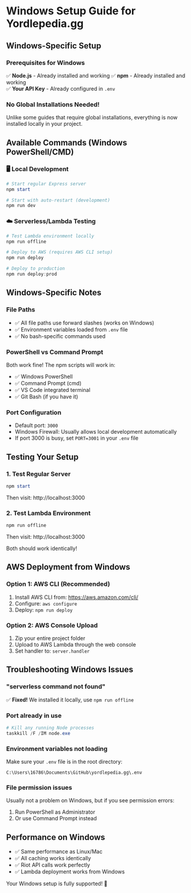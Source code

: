 # Windows Setup Guide for Yordlepedia.gg

## Windows-Specific Setup

### Prerequisites for Windows
✅ **Node.js** - Already installed and working
✅ **npm** - Already installed and working  
✅ **Your API Key** - Already configured in `.env`

### No Global Installations Needed!
Unlike some guides that require global installations, everything is now installed locally in your project.

## Available Commands (Windows PowerShell/CMD)

### 🖥️ Local Development
```powershell
# Start regular Express server
npm start

# Start with auto-restart (development)
npm run dev
```

### ☁️ Serverless/Lambda Testing
```powershell
# Test Lambda environment locally
npm run offline

# Deploy to AWS (requires AWS CLI setup)
npm run deploy

# Deploy to production
npm run deploy:prod
```

## Windows-Specific Notes

### File Paths
- ✅ All file paths use forward slashes (works on Windows)
- ✅ Environment variables loaded from `.env` file
- ✅ No bash-specific commands used

### PowerShell vs Command Prompt
Both work fine! The npm scripts will work in:
- ✅ Windows PowerShell
- ✅ Command Prompt (cmd)
- ✅ VS Code integrated terminal
- ✅ Git Bash (if you have it)

### Port Configuration
- Default port: `3000`
- Windows Firewall: Usually allows local development automatically
- If port 3000 is busy, set `PORT=3001` in your `.env` file

## Testing Your Setup

### 1. Test Regular Server
```powershell
npm start
```
Then visit: http://localhost:3000

### 2. Test Lambda Environment
```powershell
npm run offline
```
Then visit: http://localhost:3000

Both should work identically!

## AWS Deployment from Windows

### Option 1: AWS CLI (Recommended)
1. Install AWS CLI from: https://aws.amazon.com/cli/
2. Configure: `aws configure`
3. Deploy: `npm run deploy`

### Option 2: AWS Console Upload
1. Zip your entire project folder
2. Upload to AWS Lambda through the web console
3. Set handler to: `server.handler`

## Troubleshooting Windows Issues

### "serverless command not found"
✅ **Fixed!** We installed it locally, use `npm run offline`

### Port already in use
```powershell
# Kill any running Node processes
taskkill /F /IM node.exe
```

### Environment variables not loading
Make sure your `.env` file is in the root directory:
```
C:\Users\16786\Documents\GitHub\yordlepedia.gg\.env
```

### File permission issues
Usually not a problem on Windows, but if you see permission errors:
1. Run PowerShell as Administrator
2. Or use Command Prompt instead

## Performance on Windows
- ✅ Same performance as Linux/Mac
- ✅ All caching works identically  
- ✅ Riot API calls work perfectly
- ✅ Lambda deployment works from Windows

Your Windows setup is fully supported! 🎉